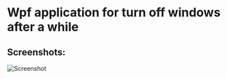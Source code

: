 # Wpf application for turn off windows after a while

## Screenshots:

<img alt="Screenshot" src="https://user-images.githubusercontent.com/43573153/94109686-0568a300-fe4a-11ea-9994-316e1bc6c658.png">
